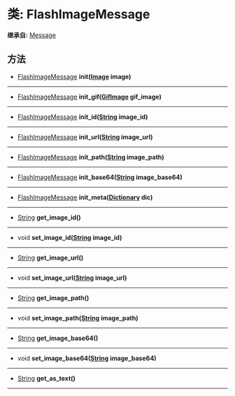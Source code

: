 # 类: FlashImageMessage  
  
**继承自:** [Message](Message.md)  
  
## 方法 
  
- [FlashImageMessage](FlashImageMessage.md) **init([Image](https://docs.godotengine.org/en/latest/classes/class_image.html) image)**  
  
---  
  
- [FlashImageMessage](FlashImageMessage.md) **init_gif([GifImage](GifImage.md) gif_image)**  
  
---  
  
- [FlashImageMessage](FlashImageMessage.md) **init_id([String](https://docs.godotengine.org/en/latest/classes/class_string.html) image_id)**  
  
---  
  
- [FlashImageMessage](FlashImageMessage.md) **init_url([String](https://docs.godotengine.org/en/latest/classes/class_string.html) image_url)**  
  
---  
  
- [FlashImageMessage](FlashImageMessage.md) **init_path([String](https://docs.godotengine.org/en/latest/classes/class_string.html) image_path)**  
  
---  
  
- [FlashImageMessage](FlashImageMessage.md) **init_base64([String](https://docs.godotengine.org/en/latest/classes/class_string.html) image_base64)**  
  
---  
  
- [FlashImageMessage](FlashImageMessage.md) **init_meta([Dictionary](https://docs.godotengine.org/en/latest/classes/class_dictionary.html) dic)**  
  
---  
  
- [String](https://docs.godotengine.org/en/latest/classes/class_string.html) **get_image_id()**  
  
---  
  
- void **set_image_id([String](https://docs.godotengine.org/en/latest/classes/class_string.html) image_id)**  
  
---  
  
- [String](https://docs.godotengine.org/en/latest/classes/class_string.html) **get_image_url()**  
  
---  
  
- void **set_image_url([String](https://docs.godotengine.org/en/latest/classes/class_string.html) image_url)**  
  
---  
  
- [String](https://docs.godotengine.org/en/latest/classes/class_string.html) **get_image_path()**  
  
---  
  
- void **set_image_path([String](https://docs.godotengine.org/en/latest/classes/class_string.html) image_path)**  
  
---  
  
- [String](https://docs.godotengine.org/en/latest/classes/class_string.html) **get_image_base64()**  
  
---  
  
- void **set_image_base64([String](https://docs.godotengine.org/en/latest/classes/class_string.html) image_base64)**  
  
---  
  
- [String](https://docs.godotengine.org/en/latest/classes/class_string.html) **get_as_text()**  
  
---  
  

